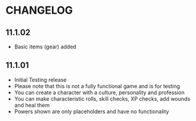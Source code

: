 # CHANGELOG

## 11.1.02
- Basic items (gear) added

## 11.1.01

- Initial Testing release
- Please note that this is not a fully functional game and is for testing
- You can create a character with a culture, personality and profession
- You can make characteristic rolls, skill checks, XP checks, add wounds and heal them
- Powers shown are only placeholders and have no functionality